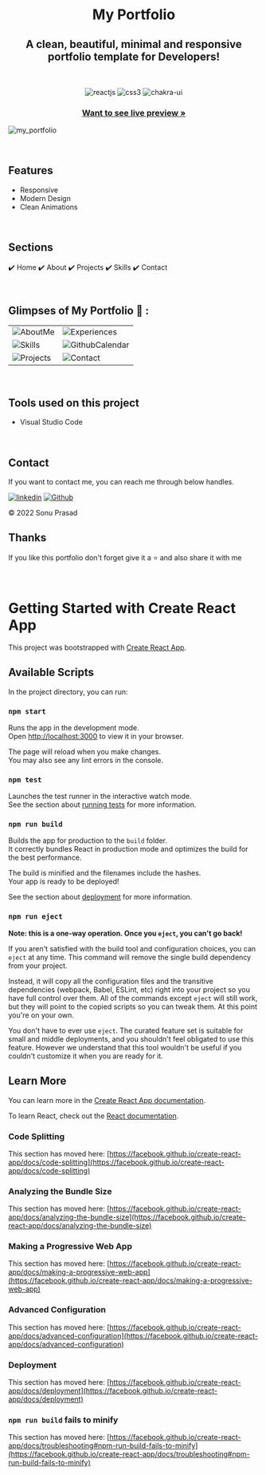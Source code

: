 
<h1 align="center">My Portfolio</h1> 

<h2 align="center"> A clean, beautiful, minimal and responsive portfolio template for Developers!</h2>

<br />
<p align="center">
    <img src="https://img.shields.io/badge/React-20232A?style=for-the-badge&logo=react&logoColor=61DAFB"  align="center" alt="reactjs" />
   <img src = "https://img.shields.io/badge/css3-%231572B6.svg?style=for-the-badge&logo=css3&logoColor=white" align="center" alt="css3">
   <img src = "https://img.shields.io/badge/chakra ui-%234ED1C5.svg?style=for-the-badge&logo=chakraui&logoColor=white" align="center" alt="chakra-ui"/>
   
</p>

<h3 align="center"><a href="https://sonuprasad66.github.io/"><strong>Want to see live preview »</strong></a></h3>

![my_portfolio](https://user-images.githubusercontent.com/101389401/193114981-e8ec3a77-64c0-40f8-8aa0-4f15370e237f.png)

<br/>

## Features
- Responsive
- Modern Design
- Clean Animations
<br/>

## Sections
✔️ Home
✔️ About
✔️ Projects
✔️ Skills
✔️ Contact

<br/>

## Glimpses of My Portfolio 🙈 :




<table>
   <tr>
    <td><img src="https://user-images.githubusercontent.com/101389401/193118647-d137a79f-a1cb-411e-907d-d695858d77d2.png" alt="AboutMe" /></td>
    <td><img src="https://user-images.githubusercontent.com/101389401/193118968-6295e920-6625-49b1-94f7-a1745c85e261.png" alt="Experiences" /></td>
  </tr>
  <tr>
    <td><img src="https://user-images.githubusercontent.com/101389401/193119101-3ae71ca2-d121-493d-b4f7-fbb916b0186a.png" alt="Skills" /></td>
    <td><img src="https://user-images.githubusercontent.com/101389401/193119314-de93e627-8c32-4f6f-9be5-bc62d7e6a2c8.png" alt="GithubCalendar" /></td>
  </tr>
  <tr>
    <td><img src="https://user-images.githubusercontent.com/101389401/193119628-f87fe722-c406-482f-9a2a-e9f83cbe8eca.png" alt="Projects" /></td>
    <td><img src="https://user-images.githubusercontent.com/101389401/193119828-ae3bdeed-e497-4266-85a9-88408856138f.png" alt="Contact" /></td>
  </tr>
</table>

<br/>

## Tools used on this project

- Visual Studio Code

<br/>

## Contact

If you want to contact me, you can reach me through below handles.

[![linkedin](https://img.shields.io/badge/sonuprasad66-0077B5?style=for-the-badge&logo=linkedin&logoColor=white)](https://www.linkedin.com/in/sonuprasad66/)
[![Github](https://img.shields.io/badge/sonuprasad66-20232A?style=for-the-badge&logo=Github&logoColor=white)](https://github.com/sonuprasad66/)

© 2022 Sonu Prasad




## Thanks
<p> If you like this portfolio don't forget give it a ⭐ and also share it with me <p/>
<br/>



# Getting Started with Create React App

This project was bootstrapped with [Create React App](https://github.com/facebook/create-react-app).

## Available Scripts

In the project directory, you can run:

### `npm start`

Runs the app in the development mode.\
Open [http://localhost:3000](http://localhost:3000) to view it in your browser.

The page will reload when you make changes.\
You may also see any lint errors in the console.

### `npm test`

Launches the test runner in the interactive watch mode.\
See the section about [running tests](https://facebook.github.io/create-react-app/docs/running-tests) for more information.

### `npm run build`

Builds the app for production to the `build` folder.\
It correctly bundles React in production mode and optimizes the build for the best performance.

The build is minified and the filenames include the hashes.\
Your app is ready to be deployed!

See the section about [deployment](https://facebook.github.io/create-react-app/docs/deployment) for more information.

### `npm run eject`

**Note: this is a one-way operation. Once you `eject`, you can't go back!**

If you aren't satisfied with the build tool and configuration choices, you can `eject` at any time. This command will remove the single build dependency from your project.

Instead, it will copy all the configuration files and the transitive dependencies (webpack, Babel, ESLint, etc) right into your project so you have full control over them. All of the commands except `eject` will still work, but they will point to the copied scripts so you can tweak them. At this point you're on your own.

You don't have to ever use `eject`. The curated feature set is suitable for small and middle deployments, and you shouldn't feel obligated to use this feature. However we understand that this tool wouldn't be useful if you couldn't customize it when you are ready for it.

## Learn More

You can learn more in the [Create React App documentation](https://facebook.github.io/create-react-app/docs/getting-started).

To learn React, check out the [React documentation](https://reactjs.org/).

### Code Splitting

This section has moved here: [https://facebook.github.io/create-react-app/docs/code-splitting](https://facebook.github.io/create-react-app/docs/code-splitting)

### Analyzing the Bundle Size

This section has moved here: [https://facebook.github.io/create-react-app/docs/analyzing-the-bundle-size](https://facebook.github.io/create-react-app/docs/analyzing-the-bundle-size)

### Making a Progressive Web App

This section has moved here: [https://facebook.github.io/create-react-app/docs/making-a-progressive-web-app](https://facebook.github.io/create-react-app/docs/making-a-progressive-web-app)

### Advanced Configuration

This section has moved here: [https://facebook.github.io/create-react-app/docs/advanced-configuration](https://facebook.github.io/create-react-app/docs/advanced-configuration)

### Deployment

This section has moved here: [https://facebook.github.io/create-react-app/docs/deployment](https://facebook.github.io/create-react-app/docs/deployment)

### `npm run build` fails to minify

This section has moved here: [https://facebook.github.io/create-react-app/docs/troubleshooting#npm-run-build-fails-to-minify](https://facebook.github.io/create-react-app/docs/troubleshooting#npm-run-build-fails-to-minify)
